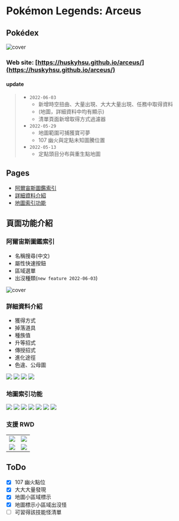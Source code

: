 # Pokémon Legends: Arceus

## Pokédex

![cover](images/cover.png)

### Web site: [https://huskyhsu.github.io/arceus/](https://huskyhsu.github.io/arceus/)

#### update

> - `2022-06-03`
>   - 新增時空扭曲、大量出現、大大大量出現、任務中取得資料
>   - (地圖，詳細資料中均有顯示)
>   - 清單頁面新增取得方式過濾器
> - `2022-05-29`
>   - 地圖範圍可捕獲寶可夢
>   - 107 幽火與定點未知圖騰位置
> - `2022-05-13`
>   - 定點頭目分布與重生點地圖

## Pages

- [阿爾宙斯圖鑑索引](#阿爾宙斯圖鑑索引)
- [詳細資料介紹](#詳細資料介紹)
- [地圖索引功能](#地圖索引功能)

## 頁面功能介紹

### 阿爾宙斯圖鑑索引

- 名稱搜尋(中文)
- 屬性快速按鈕
- 區域選單
- 出沒種類(`new feature 2022-06-03`)

![cover](images/cover_filter.png)

### 詳細資料介紹

- 獲得方式
- 掉落道具
- 種族值
- 升等招式
- 傳授招式
- 進化途徑
- 色違、公母圖

![](images/detail.png)
![](images/detail_move.png)
![](images/detail_move_2.png)
![](images/detail_evolution.png)

### 地圖索引功能

![](images/map.png)
![](images/map_event.png)
![](images/map_respawn.png)
![](images/map_tree.png)
![](images/map_crystal.png)
![](images/map_unown.png)
![](images/map_spiritomb.png)

### 支援 RWD

<table>
    <tbody>
        <tr>
            <td><img src='images/cover_rwd.png'/></td>
            <td><img src='images/map_rwd.png'/></td>
        </tr>
        <tr>
            <td><img src='images/detail_rwd.png'/></td>
            <td><img src='images/detail_2_rwd.png'/></td>
        </tr>
    </tbody>
</table>

## ToDo

- [x] 107 幽火點位
- [x] 大大大量發現
- [x] 地圖小區域標示
- [x] 地圖標示小區域出沒怪
- [ ] 可習得該技能怪清單
